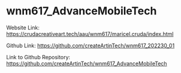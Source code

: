 # wnm617_AdvanceMobileTech

Website Link: https://crudacreativeart.tech/aau/wnm617/maricel.cruda/index.html

Github Link: https://github.com/createArtinTech/wnm617_202230_01

Link to Github Repository: https://github.com/createArtinTech/wnm617_AdvanceMobileTech

